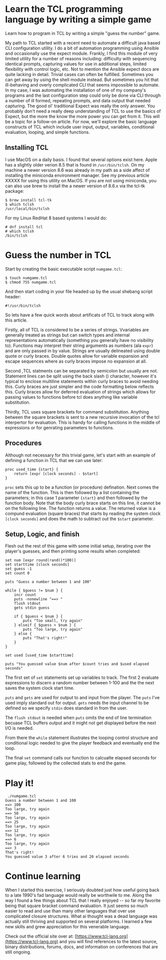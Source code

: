 # Learn the TCL programming language by writing a simple game

Learn how to program in TCL by writing a simple "guess the number" game.

My path to TCL started with a recent need to automate a difficult java based CLI configuration utility. I do a bit of automation programming using Ansible and occasionally use the expect module. Frankly, I find this module of very limited utility for a number of reasons including: difficulty with sequencing identical prompts, capturing values for use in additional steps, limited flexibility with control logic, etc. Not to mention the Ansible expect docs are quite lacking in detail.  Trivial cases can often be fulfilled. Sometimes you can get away by using the shell module instead. But sometimes you hit that ill-behaving and overly complicated CLI that seems impossible to automate.  In my case, I was automating the installation of one of my company's programs and the last configuration step could only be done via CLI through a number of ill formed, repeating prompts, and data output that needed capturing. The good ol' traditional Expect was really the only answer.  You probably don't need a really deep understanding of TCL to use the basics of Expect, but the more the know the more power you can get from it. This will be a topic for a follow-on article. For now, we'll explore the basic language constructs of TCL which include user input, output, variables, conditional evaluation, looping, and simple functions.

## Installing TCL
I use MacOS on a daily basis. I found that several options exist here. Apple has a slightly older verion 8.5 that is found in `/usr/bin/tclsh`. On my machine a newer version 8.6 was already in my path as a side affect of installing the miniconda environment manager. See my previous article XXXXX for using this utility on MacOS. If you are not using miniconda, you can also use brew to install the a newer version of 8.6.x via the tcl-tk package:
```
$ brew install tcl-tk
$ which tclsh
/usr/local/bin/tclsh
```

For my Linux RedHat 8 based systems I would do:
```
# dnf install tcl
# which tclsh
/bin/tclsh
```
# Guess the number in TCL

Start by creating the basic executable script `numgame.tcl`: 

```
$ touch numgame.tcl
$ chmod 755 numgame.tcl
```

And then start coding in your file headed up by the usual shebang script header:


```
#!/usr/bin/tclsh

```

So lets have a few quick words about artificats of TCL to track along with this article.

Firstly, all of TCL is considered to be a series of strings.  Vvariables are generally treated as strings but can switch types and internal representations automatically (something you generally have no visibility to). Functions may interpret their string arguments as numbers (ala `expr`) and are only passed in by value. Strings are usually delineated using double quote or curly braces. Double quotes allow for variable expansion and escape sequences where as curly braces impose no expansion at all.

Second ,TCL statments can be separated by semicolon but usually are not. Statement lines can be split using the back slash (\) character, however it's typical to enclose multiline statements within curly braces to avoid needing this. Curly braces are just simpler and the code formatting below reflects this. Curly braces allow for deferred evaluation of strings which allows for passing values to functions before tcl does anything like variable substitution.

Thirdly, TCL uses square brackets for command substitution. Anything between the square brackets is sent to a new recursive invocation of the tcl interpertor for evaluation. This is handy for calling functions in the middle of expressions or for genrating parameters to functions.

## Procedures
Although not necessary for this trivial game, let's start with an example of defining a function in TCL that we can use later:
```
proc used_time {start} {
	return [expr [clock seconds] - $start]
}
```

`proc` sets this up to be a function (or procedure) defination. Next comes the name of the function. This is then followed by a list containing the parameters; in this case 1 parameter `{start}` and then followed by the function body. Note that the body curly brace starts on this line, it cannot be on the following line.  The function returns a value.  The returned value is a compund evaluation (square braces) that starts by reading the system clock `[clock seconds]` and does the math to subtract out the `$start` parameter.

## Setup, Logic, and finish

Flesh out the rest of this game with some initial setup, iterating over the player's guesses, and then printing some results when completed:

```
set num [expr round(rand()*100)]
set starttime [clock seconds]
set guess -1
set count 0

puts "Guess a number between 1 and 100"

while { $guess != $num } {
	incr count
	puts -nonewline "==> "
	flush stdout
	gets stdin guess

	if { $guess < $num } {
		puts "Too small, try again"
	} elseif { $guess > $num } {
		puts "Too large, try again"
	} else {
		puts "That's right!"
	}
}

set used [used_time $starttime]

puts "You guessed value $num after $count tries and $used elapsed seconds"
```

The first set of `set` statements set up variables to track.  The first 2 evaluate expressions to discern a random number between 1-100 and the the next saves the system clock start time.

`puts` and `gets` are used for output to and input from the player.  The `puts` I've used imply standard out for output. `gets` needs the input channel to be defined so we specify `stdin` does standard in from the user.

The `flush stdout` is needed when `puts` omits the end of line termination becuase TCL buffers output and it might not get displayed before the next I/O is needed.

From there the `while` statement illustrates the looping control structure and conditional logic needed to give the player feedback and eventually end the loop.

The final `set` command calls our function to calcualte elapsed seconds for game play, followed by the collected stats to end the game.

# Play it!

```
 ./numgame.tcl
Guess a number between 1 and 100
==> 100
Too large, try again
==> 50
Too large, try again
==> 25
Too large, try again
==> 12
Too large, try again
==> 6
Too large, try again
==> 3
That's right!
You guessed value 3 after 6 tries and 20 elapsed seconds
```

# Continue learning
When I started this exercise, I seriously doubted just how useful going back to a late 1990's fad language would really be worthwile to me. Along the way I found a few things about TCL that I really enjoyed -- so far my favorite being that square bracket command evaluation. It just seems so much easier to read and use than many other languages that over use complicated closure structures.  What ai thought was a dead language was actually still thriving and supported on several platforms. I learned a few new skills and grew appreciation for this venerable language.

Check out the official site over at: [https://www.tcl-lang.org](https://www.tcl-lang.org) and you will find references to the latest source, binary distributions, forums, docs, and information on conferences that are still ongoing.

